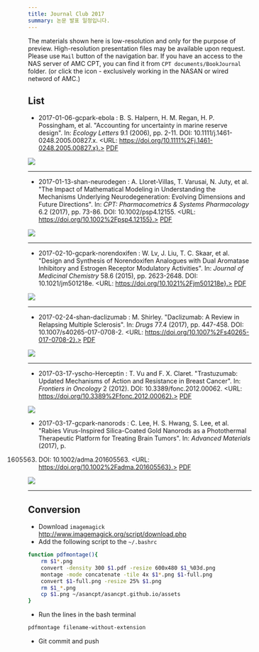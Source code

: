 ```yaml
---
title: Journal Club 2017
summary: 논문 발표 일정입니다.
---
```




The materials shown here is low-resolution and only for the purpose of preview. 
High-resolution presentation files may be available upon request. Please use `Mail` button of the navigation bar.
If you have an access to the NAS server of AMC CPT, you can find it from `CPT documents/BookJournal` folder. (or click the <i class="fa fa-file-pdf-o"></i> icon - exclusively working in the NASAN or wired netword of AMC.)

## List



- 2017-01-06-gcpark-ebola : B. S. Halpern, H. M. Regan, H. P. Possingham, et al.
"Accounting for uncertainty in marine reserve design". In:
_Ecology Letters_ 9.1 (2006), pp. 2-11. DOI:
10.1111/j.1461-0248.2005.00827.x. <URL:
https://doi.org/10.1111%2Fj.1461-0248.2005.00827.x}.> [<i class="fa fa-file-pdf-o"></i>PDF](ftp://172.21.61.202/cpt%20documents/BookJournal/2017/Journal/2017-01-06-gcpark-ebola/2017-01-06-gcpark-ebola.pdf)

![](/assets/2017-01-06-gcpark-ebola.png)

---



- 2017-01-13-shan-neurodegen : A. Lloret-Villas, T. Varusai, N. Juty, et al. "The Impact of
Mathematical Modeling in Understanding the Mechanisms Underlying
Neurodegeneration: Evolving Dimensions and Future Directions". In:
_CPT: Pharmacometrics \& Systems Pharmacology_ 6.2 (2017), pp.
73-86. DOI: 10.1002/psp4.12155. <URL:
https://doi.org/10.1002%2Fpsp4.12155}.> [<i class="fa fa-file-pdf-o"></i>PDF](ftp://172.21.61.202/cpt%20documents/BookJournal/2017/Journal/2017-01-13-shan-neurodegen/2017-01-13-shan-neurodegen.pdf)

![](/assets/2017-01-13-shan-neurodegen.png)

---




- 2017-02-10-gcpark-norendoxifen : W. Lv, J. Liu, T. C. Skaar, et al. "Design and Synthesis of
Norendoxifen Analogues with Dual Aromatase Inhibitory and Estrogen
Receptor Modulatory Activities". In: _Journal of Medicinal
Chemistry_ 58.6 (2015), pp. 2623-2648. DOI: 10.1021/jm501218e.
<URL: https://doi.org/10.1021%2Fjm501218e}.> [<i class="fa fa-file-pdf-o"></i>PDF](ftp://172.21.61.202/cpt%20documents/BookJournal/2017/Journal/2017-02-10-gcpark-norendoxifen/2017-02-10-gcpark-norendoxifen.pdf)

![](/assets/2017-02-10-gcpark-norendoxifen.png)

---



- 2017-02-24-shan-daclizumab : M. Shirley. "Daclizumab: A Review in Relapsing Multiple
Sclerosis". In: _Drugs_ 77.4 (2017), pp. 447-458. DOI:
10.1007/s40265-017-0708-2. <URL:
https://doi.org/10.1007%2Fs40265-017-0708-2}.> [<i class="fa fa-file-pdf-o"></i>PDF](ftp://172.21.61.202/cpt%20documents/BookJournal/2017/Journal/2017-02-24-shan-daclizumab/2017-02-24-shan-daclizumab.pdf)

![](/assets/2017-02-24-shan-daclizumab.png)

---



- 2017-03-17-yscho-Herceptin : T. Vu and F. X. Claret. "Trastuzumab: Updated Mechanisms of
Action and Resistance in Breast Cancer". In: _Frontiers in
Oncology_ 2 (2012). DOI: 10.3389/fonc.2012.00062. <URL:
https://doi.org/10.3389%2Ffonc.2012.00062}.> [<i class="fa fa-file-pdf-o"></i>PDF](ftp://172.21.61.202/cpt%20documents/BookJournal/2017/Journal/2017-03-17-yscho-Herceptin/2017-03-17-yscho-Herceptin.pdf)

![](/assets/2017-03-17-yscho-Herceptin.png)



- 2017-03-17-gcpark-nanorods : C. Lee, H. S. Hwang, S. Lee, et al. "Rabies Virus-Inspired
Silica-Coated Gold Nanorods as a Photothermal Therapeutic Platform
for Treating Brain Tumors". In: _Advanced Materials_ (2017), p.
1605563. DOI: 10.1002/adma.201605563. <URL:
https://doi.org/10.1002%2Fadma.201605563}.> [<i class="fa fa-file-pdf-o"></i>PDF](ftp://172.21.61.202/cpt%20documents/BookJournal/2017/Journal/2017-03-17-gcpark-nanorods/2017-03-17-gcpark-nanorods.pdf)

![](/assets/2017-03-17-gcpark-nanorods.png)

---

## Conversion

- Download `imagemagick` <http://www.imagemagick.org/script/download.php>
- Add the following script to the `~/.bashrc`

```bash
function pdfmontage(){
    rm $1*.png
    convert -density 300 $1.pdf -resize 600x480 $1_%03d.png
    montage -mode concatenate -tile 4x $1*.png $1-full.png
    convert $1-full.png -resize 25% $1.png
    rm $1_*.png
    cp $1.png ~/asancpt/asancpt.github.io/assets
}
```

- Run the lines in the bash terminal

```bash
pdfmontage filename-without-extension
```

- Git commit and push
